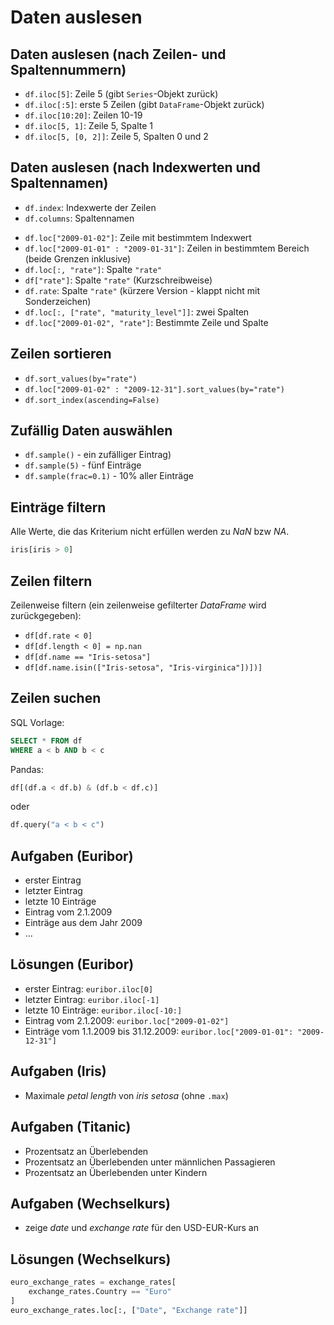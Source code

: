 # Daten auslesen

## Daten auslesen (nach Zeilen- und Spaltennummern)

- `df.iloc[5]`: Zeile 5 (gibt `Series`-Objekt zurück)
- `df.iloc[:5]`: erste 5 Zeilen (gibt `DataFrame`-Objekt zurück)
- `df.iloc[10:20]`: Zeilen 10-19
- `df.iloc[5, 1]`: Zeile 5, Spalte 1
- `df.iloc[5, [0, 2]]`: Zeile 5, Spalten 0 und 2

## Daten auslesen (nach Indexwerten und Spaltennamen)

- `df.index`: Indexwerte der Zeilen
- `df.columns`: Spaltennamen

<!-- list separator -->

- `df.loc["2009-01-02"]`: Zeile mit bestimmtem Indexwert
- `df.loc["2009-01-01" : "2009-01-31"]`: Zeilen in bestimmtem Bereich (beide Grenzen inklusive)
- `df.loc[:, "rate"]`: Spalte `"rate"`
- `df["rate"]`: Spalte `"rate"` (Kurzschreibweise)
- `df.rate`: Spalte `"rate"` (kürzere Version - klappt nicht mit Sonderzeichen)
- `df.loc[:, ["rate", "maturity_level"]]`: zwei Spalten
- `df.loc["2009-01-02", "rate"]`: Bestimmte Zeile und Spalte

## Zeilen sortieren

- `df.sort_values(by="rate")`
- `df.loc["2009-01-02" : "2009-12-31"].sort_values(by="rate")`
- `df.sort_index(ascending=False)`

## Zufällig Daten auswählen

- `df.sample()` - ein zufälliger Eintrag)
- `df.sample(5)` - fünf Einträge
- `df.sample(frac=0.1)` - 10% aller Einträge

## Einträge filtern

Alle Werte, die das Kriterium nicht erfüllen werden zu _NaN_ bzw _NA_.

```py
iris[iris > 0]
```

## Zeilen filtern

Zeilenweise filtern (ein zeilenweise gefilterter _DataFrame_ wird zurückgegeben):

- `df[df.rate < 0]`
- `df[df.length < 0] = np.nan`
- `df[df.name == "Iris-setosa"]`
- `df[df.name.isin(["Iris-setosa", "Iris-virginica"])])]`

## Zeilen suchen

SQL Vorlage:

```sql
SELECT * FROM df
WHERE a < b AND b < c
```

Pandas:

```py
df[(df.a < df.b) & (df.b < df.c)]
```

oder

```py
df.query("a < b < c")
```

## Aufgaben (Euribor)

- erster Eintrag
- letzter Eintrag
- letzte 10 Einträge
- Eintrag vom 2.1.2009
- Einträge aus dem Jahr 2009
- ...

## Lösungen (Euribor)

- erster Eintrag: `euribor.iloc[0]`
- letzter Eintrag: `euribor.iloc[-1]`
- letzte 10 Einträge: `euribor.iloc[-10:]`
- Eintrag vom 2.1.2009: `euribor.loc["2009-01-02"]`
- Einträge vom 1.1.2009 bis 31.12.2009: `euribor.loc["2009-01-01": "2009-12-31"]`

## Aufgaben (Iris)

- Maximale _petal length_ von _iris setosa_ (ohne `.max`)

## Aufgaben (Titanic)

- Prozentsatz an Überlebenden
- Prozentsatz an Überlebenden unter männlichen Passagieren
- Prozentsatz an Überlebenden unter Kindern

## Aufgaben (Wechselkurs)

- zeige _date_ und _exchange rate_ für den USD-EUR-Kurs an

## Lösungen (Wechselkurs)

```py
euro_exchange_rates = exchange_rates[
    exchange_rates.Country == "Euro"
]
euro_exchange_rates.loc[:, ["Date", "Exchange rate"]]
```
